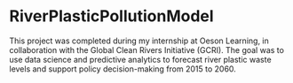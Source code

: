 # RiverPlasticPollutionModel
This project was completed during my internship at Oeson Learning, in collaboration with the Global Clean Rivers Initiative (GCRI). The goal was to use data science and predictive analytics to forecast river plastic waste levels and support policy decision-making from 2015 to 2060.
